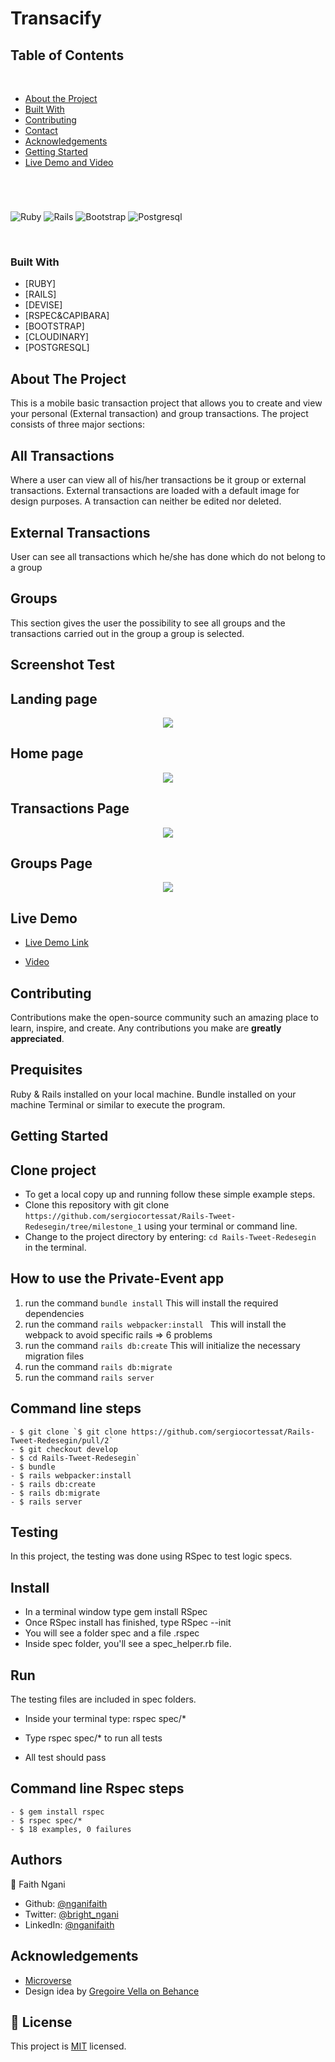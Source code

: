 # Transacify

## Table of Contents
  <br />

* [About the Project](#about-the-project)
* [Built With](#built-with)
* [Contributing](#contributing)
* [Contact](#authors)
* [Acknowledgements](#acknowledgements) 
* [Getting Started](#getting-started) 
* [Live Demo and Video](#live-demo) 

#
<br />

![Ruby](https://img.shields.io/badge/Ruby-CC342D?style=for-the-badge&logo=ruby&logoColor=white)
![Rails](https://img.shields.io/badge/Ruby_on_Rails-CC0000?style=for-the-badge&logo=ruby-on-rails&logoColor=white)
![Bootstrap](https://img.shields.io/badge/Bootstrap-563D7C?style=for-the-badge&logo=bootstrap&logoColor=white)
![Postgresql](https://img.shields.io/badge/PostgreSQL-316192?style=for-the-badge&logo=postgresql&logoColor=white)

<br />

### Built With

* [RUBY]
* [RAILS]
* [DEVISE]
* [RSPEC&CAPIBARA]
* [BOOTSTRAP]
* [CLOUDINARY]
* [POSTGRESQL]


<!-- ABOUT THE PROJECT   -->
## About The Project
This is a mobile basic transaction project that allows you to create and view your personal (External transaction) and group transactions. The project consists of three major sections:
 ## All Transactions

 Where a user can view all of his/her transactions be it group or external transactions. External transactions are loaded with a default image for design purposes. A transaction can neither be edited nor deleted.

 ## External Transactions
 User can see all transactions which he/she has done which do not belong to a group

 ## Groups
 This section gives the user the possibility to see all groups and the transactions carried out in the group a group is selected.

## Screenshot Test
## Landing page
<p align ="center">
  <img height="auto" src="app/assets/images/landing.png">
</p>

## Home page

<p align="center">
  <img height="auto" src="app/assets/images/homme.png">
</p>

## Transactions Page
<p align="center">
  <img height="auto" src="app/assets/images/transaction.png">
</p>

## Groups Page
<p align="center">
  <img height="auto" src="app/assets/images/groups.png">
</p>

## Live Demo

- [Live Demo Link](https://calm-brook-95634.herokuapp.com/)

- [Video](https://www.loom.com/share/4e6d18b212854d00bf9221ba3b7a9704)

## Contributing

Contributions make the open-source community such an amazing place to learn, inspire, and create. Any contributions you make are **greatly appreciated**.

## Prequisites

Ruby & Rails installed on your local machine.
Bundle installed on your machine
Terminal or similar to execute the program.


## Getting Started


## Clone project

- To get a local copy up and running follow these simple example steps.
- Clone this repository with git clone ```https://github.com/sergiocortessat/Rails-Tweet-Redesegin/tree/milestone_1``` using your terminal or command line.
- Change to the project directory by entering: ```cd Rails-Tweet-Redesegin``` in the terminal.

## How to use the Private-Event app
1. run the command ```bundle install```   This will install the required dependencies
2. run the command ```rails webpacker:install ``` This will install the webpack to avoid specific rails => 6 problems
3. run the command ```rails db:create``` This will initialize the necessary migration files
4. run the command ```rails db:migrate``` 
5. run the command ```rails server```

## Command line steps
```
- $ git clone `$ git clone https://github.com/sergiocortessat/Rails-Tweet-Redesegin/pull/2`
- $ git checkout develop
- $ cd Rails-Tweet-Redesegin`
- $ bundle 
- $ rails webpacker:install 
- $ rails db:create
- $ rails db:migrate
- $ rails server
```

## Testing
In this project, the testing was done using RSpec to test logic specs.

## Install
- In a terminal window type gem install RSpec
- Once RSpec install has finished, type RSpec --init
- You will see a folder spec and a file .rspec
- Inside spec folder, you'll see a spec_helper.rb file.

## Run
The testing files are included in spec folders.
- Inside your terminal type: rspec spec/*
- Type rspec spec/* to run all tests
 
- All test should pass

## Command line Rspec steps
```
- $ gem install rspec
- $ rspec spec/*
- $ 18 examples, 0 failures

```

## Authors

👤 Faith Ngani

- Github: [@nganifaith](https://github.com/nganifaith)
- Twitter: [@bright_ngani](https://twitter.com/Bright_Ngani)
- LinkedIn: [@nganifaith](https://www.linkedin.com/in/ngani-faith/)


<!-- ACKNOWLEDGEMENTS -->
## Acknowledgements

* [Microverse](https://www.microverse.org/)
* Design idea by [Gregoire Vella on Behance](https://www.behance.net/gregoirevella)


## 📝 License

This project is [MIT](https://github.com/sergiocortessat/sergiocortessat/blob/main/LICENSE) licensed.


